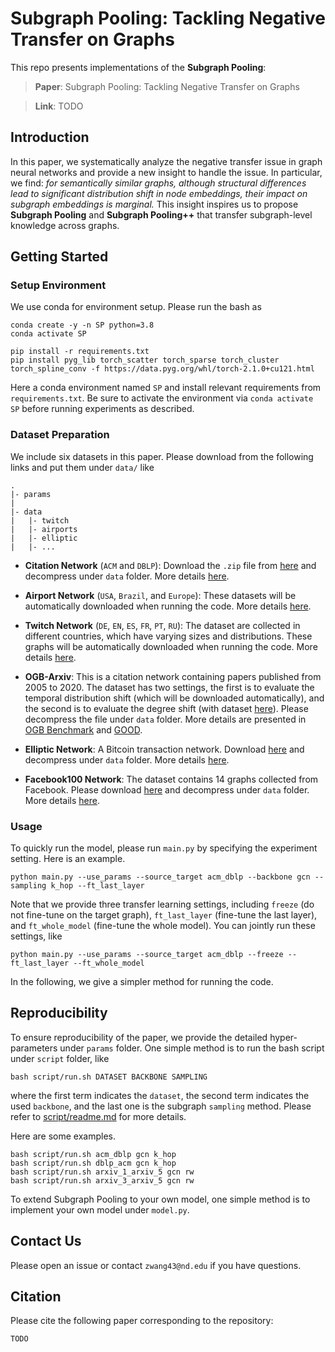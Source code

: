 # Subgraph Pooling: Tackling Negative Transfer on Graphs

This repo presents implementations of the **Subgraph Pooling**: 

> **Paper**: Subgraph Pooling: Tackling Negative Transfer on Graphs

> **Link**: TODO

## Introduction

In this paper, we systematically analyze the negative transfer issue in graph neural networks and provide a new insight to handle the issue. In particular, we find: *for semantically similar graphs, although structural differences lead to significant distribution shift in node embeddings, their impact on subgraph embeddings is marginal.* This insight inspires us to propose **Subgraph Pooling** and **Subgraph Pooling++** that transfer subgraph-level knowledge across graphs. 

## Getting Started

### Setup Environment

We use conda for environment setup. Please run the bash as 
```
conda create -y -n SP python=3.8
conda activate SP

pip install -r requirements.txt
pip install pyg_lib torch_scatter torch_sparse torch_cluster torch_spline_conv -f https://data.pyg.org/whl/torch-2.1.0+cu121.html
```

Here a conda environment named `SP` and install relevant requirements from `requirements.txt`. Be sure to activate the environment via `conda activate SP` before running experiments as described. 

### Dataset Preparation

We include six datasets in this paper. Please download from the following links and put them under `data/` like
```
.
|- params
|
|- data
|   |- twitch
|   |- airports 
|   |- elliptic
|   |- ...
```

- **Citation Network** (`ACM` and `DBLP`): Download the `.zip` file from [here](https://drive.google.com/file/d/1vRKjBbu5OBlxUBoFaz48PY0_UfwFhg-Z/view?usp=sharing) and decompress under `data` folder. More details [here](https://dl.acm.org/doi/abs/10.1145/3366423.3380219?casa_token=TaeY-qwyU_wAAAAA:Jf3P4aYEiE0wjHwj2XJPKkddrxAUL0Qfx6sH3nuKURwVK79nZTWU4HSejxfET5aHrjiiS0Cwq1IhvA).
  
- **Airport Network** (`USA`, `Brazil`, and `Europe`): These datasets will be automatically downloaded when running the code. More details [here](https://arxiv.org/abs/1704.03165).

- **Twitch Network** (`DE`, `EN`, `ES`, `FR`, `PT`, `RU`): The dataset are collected in different countries, which have varying sizes and distributions. These graphs will be automatically downloaded when running the code. More details [here](https://arxiv.org/abs/1909.13021). 

- **OGB-Arxiv**: This is a citation network containing papers published from 2005 to 2020. The dataset has two settings, the first is to evaluate the temporal distribution shift (which will be downloaded automatically), and the second is to evaluate the degree shift (with dataset [here](https://drive.google.com/file/d/17r1x42SW0KQE7uh7W1VubPXscv2EQkHl/view?usp=sharing)). Please decompress the file under `data` folder. More details are presented in [OGB Benchmark](https://ogb.stanford.edu/) and [GOOD](https://proceedings.neurips.cc/paper_files/paper/2022/hash/0dc91de822b71c66a7f54fa121d8cbb9-Abstract-Datasets_and_Benchmarks.html). 

- **Elliptic Network**: A Bitcoin transaction network. Download [here](https://drive.google.com/file/d/1Mv3ufeaJDbop5VubUmBNKgn_ueL7hTBs/view?usp=sharing) and decompress under `data` folder. More details [here](https://arxiv.org/abs/2202.02466). 

- **Facebook100 Network**: The dataset contains 14 graphs collected from Facebook. Please download [here](https://drive.google.com/file/d/1lX2EfZlXCV-Q1lM6gekGrNGqA0HejNmZ/view?usp=sharing) and decompress under `data` folder. More details [here](https://arxiv.org/abs/2202.02466).

### Usage

To quickly run the model, please run `main.py` by specifying the experiment setting. Here is an example. 
```
python main.py --use_params --source_target acm_dblp --backbone gcn --sampling k_hop --ft_last_layer
```
Note that we provide three transfer learning settings, including `freeze` (do not fine-tune on the target graph), `ft_last_layer` (fine-tune the last layer), and `ft_whole_model` (fine-tune the whole model). You can jointly run these settings, like 
```
python main.py --use_params --source_target acm_dblp --freeze --ft_last_layer --ft_whole_model
```
In the following, we give a simpler method for running the code. 

## Reproducibility

To ensure reproducibility of the paper, we provide the detailed hyper-parameters under `params` folder. One simple method is to run the bash script under `script` folder, like

```
bash script/run.sh DATASET BACKBONE SAMPLING
```
where the first term indicates the `dataset`, the second term indicates the used `backbone`, and the last one is the subgraph `sampling` method. Please refer to [script/readme.md](script/readme.md) for more details. 

Here are some examples. 

```
bash script/run.sh acm_dblp gcn k_hop
bash script/run.sh dblp_acm gcn k_hop
bash script/run.sh arxiv_1_arxiv_5 gcn rw
bash script/run.sh arxiv_3_arxiv_5 gcn rw
```

To extend Subgraph Pooling to your own model, one simple method is to implement your own model under `model.py`. 

## Contact Us

Please open an issue or contact `zwang43@nd.edu` if you have questions. 

## Citation

Please cite the following paper corresponding to the repository: 

```
TODO
```
